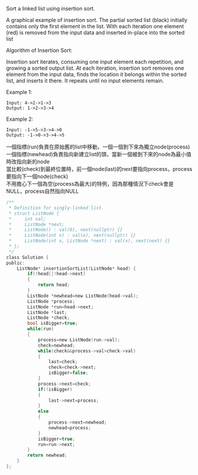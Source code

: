 Sort a linked list using insertion sort.


A graphical example of insertion sort. The partial sorted list (black) initially contains only the first element in the list.
With each iteration one element (red) is removed from the input data and inserted in-place into the sorted list
 

Algorithm of Insertion Sort:

Insertion sort iterates, consuming one input element each repetition, and growing a sorted output list.
At each iteration, insertion sort removes one element from the input data, finds the location it belongs within the sorted list, and inserts it there.
It repeats until no input elements remain.

Example 1:
```
Input: 4->2->1->3
Output: 1->2->3->4
```
Example 2:
```
Input: -1->5->3->4->0
Output: -1->0->3->4->5
```
一個指標(run)負責在原始舊的list中移動，一個一個剝下來為獨立node(process)  
一個指標(newhead)負責指向新建立list的頭，當新一個被剝下來的node為最小值時改指向新的node  
當比較(check)到最終位置時，前一個node(last)的next要指向process，process要指向下一個node(check)  
不用擔心下一個為空(process為最大)的特例，因為那種情況下check會是NULL，process自然指向NULL

```c
/**
 * Definition for singly-linked list.
 * struct ListNode {
 *     int val;
 *     ListNode *next;
 *     ListNode() : val(0), next(nullptr) {}
 *     ListNode(int x) : val(x), next(nullptr) {}
 *     ListNode(int x, ListNode *next) : val(x), next(next) {}
 * };
 */
class Solution {
public:
    ListNode* insertionSortList(ListNode* head) {
        if(!head||!head->next)
        {
            return head;
        }
        ListNode *newhead=new ListNode(head->val);
        ListNode *process;
        ListNode *run=head->next;
        ListNode *last;
        ListNode *check;
        bool isBigger=true;
        while(run)
        {
            process=new ListNode(run->val);
            check=newhead;
            while(check&&process->val>check->val)
            {
                last=check;
                check=check->next;
                isBigger=false;
            }
            process->next=check;
            if(!isBigger)
            {
                last->next=process;
            }
            else
            {
                process->next=newhead;
                newhead=process;
            }
            isBigger=true;
            run=run->next;
        }
        return newhead;      
    }
};
```

